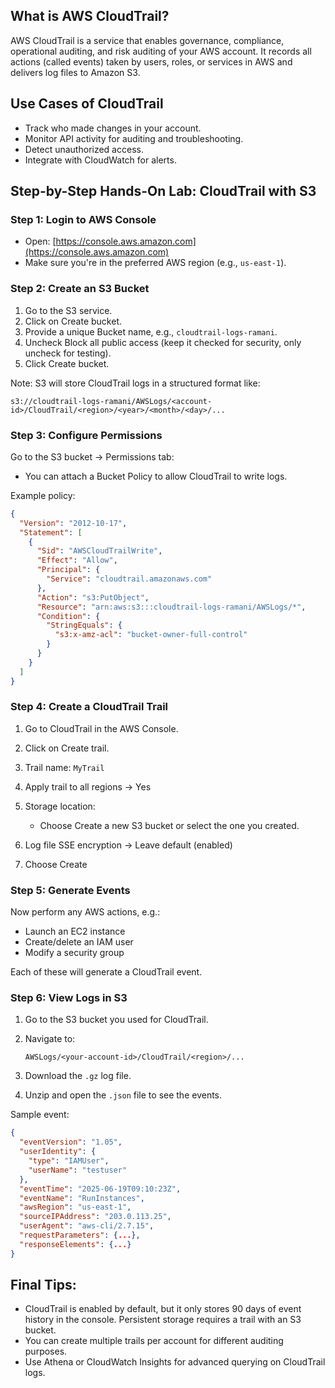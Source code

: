 
##  What is AWS CloudTrail?

AWS CloudTrail is a service that enables governance, compliance, operational auditing, and risk auditing of your AWS account. It records all actions (called events) taken by users, roles, or services in AWS and delivers log files to Amazon S3.



##  Use Cases of CloudTrail

* Track who made changes in your account.
* Monitor API activity for auditing and troubleshooting.
* Detect unauthorized access.
* Integrate with CloudWatch for alerts.



##  Step-by-Step Hands-On Lab: CloudTrail with S3



###  Step 1: Login to AWS Console

* Open: [https://console.aws.amazon.com](https://console.aws.amazon.com)
* Make sure you're in the preferred AWS region (e.g., `us-east-1`).



###  Step 2: Create an S3 Bucket

1. Go to the S3 service.
2. Click on Create bucket.
3. Provide a unique Bucket name, e.g., `cloudtrail-logs-ramani`.
4. Uncheck Block all public access (keep it checked for security, only uncheck for testing).
5. Click Create bucket.

 Note: S3 will store CloudTrail logs in a structured format like:

```
s3://cloudtrail-logs-ramani/AWSLogs/<account-id>/CloudTrail/<region>/<year>/<month>/<day>/...
```



###  Step 3: Configure Permissions 

Go to the S3 bucket → Permissions tab:

* You can attach a Bucket Policy to allow CloudTrail to write logs.

Example policy:

```json
{
  "Version": "2012-10-17",
  "Statement": [
    {
      "Sid": "AWSCloudTrailWrite",
      "Effect": "Allow",
      "Principal": {
        "Service": "cloudtrail.amazonaws.com"
      },
      "Action": "s3:PutObject",
      "Resource": "arn:aws:s3:::cloudtrail-logs-ramani/AWSLogs/*",
      "Condition": {
        "StringEquals": {
          "s3:x-amz-acl": "bucket-owner-full-control"
        }
      }
    }
  ]
}
```



###  Step 4: Create a CloudTrail Trail

1. Go to CloudTrail in the AWS Console.
2. Click on Create trail.
3. Trail name: `MyTrail`
4. Apply trail to all regions →  Yes
5. Storage location:

   * Choose Create a new S3 bucket or select the one you created.
6. Log file SSE encryption → Leave default (enabled)
7. Choose Create



###  Step 5: Generate Events

Now perform any AWS actions, e.g.:

* Launch an EC2 instance
* Create/delete an IAM user
* Modify a security group

Each of these will generate a CloudTrail event.


###  Step 6: View Logs in S3

1. Go to the S3 bucket you used for CloudTrail.
2. Navigate to:

   ```
   AWSLogs/<your-account-id>/CloudTrail/<region>/...
   ```
3. Download the `.gz` log file.
4. Unzip and open the `.json` file to see the events.

Sample event:

```json
{
  "eventVersion": "1.05",
  "userIdentity": {
    "type": "IAMUser",
    "userName": "testuser"
  },
  "eventTime": "2025-06-19T09:10:23Z",
  "eventName": "RunInstances",
  "awsRegion": "us-east-1",
  "sourceIPAddress": "203.0.113.25",
  "userAgent": "aws-cli/2.7.15",
  "requestParameters": {...},
  "responseElements": {...}
}
```

##  Final Tips:

* CloudTrail is enabled by default, but it only stores 90 days of event history in the console. Persistent storage requires a trail with an S3 bucket.
* You can create multiple trails per account for different auditing purposes.
* Use Athena or CloudWatch Insights for advanced querying on CloudTrail logs.

